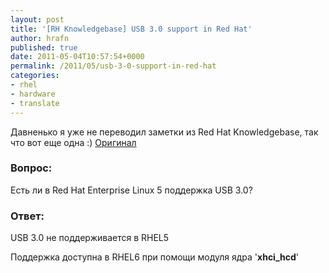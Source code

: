 ```yaml
---
layout: post
title: '[RH Knowledgebase] USB 3.0 support in Red Hat'
author: hrafn
published: true
date: 2011-05-04T10:57:54+0000
permalink: /2011/05/usb-3-0-support-in-red-hat
categories:
- rhel
- hardware
- translate
---
```


Давненько я уже не переводил заметки из Red Hat Knowledgebase, так что вот еще одна :) [Оригинал](https://access.redhat.com/kb/docs/DOC-55131)

### Вопрос:

Есть ли в Red Hat Enterprise Linux 5 поддержка USB 3.0?

### Ответ:

USB 3.0 не поддерживается в RHEL5

Поддержка доступна в RHEL6 при помощи модуля ядра '**xhci_hcd**'

